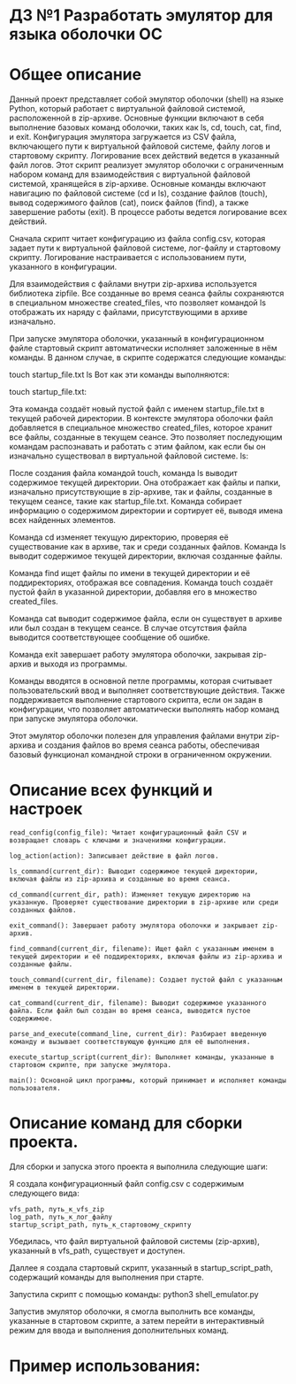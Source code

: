
# ДЗ №1 Разработать эмулятор для языка оболочки ОС 

# Общее описание
Данный проект представляет собой эмулятор оболочки (shell) на языке Python, который работает с виртуальной файловой системой, расположенной в zip-архиве. Основные функции включают в себя выполнение базовых команд оболочки, таких как ls, cd, touch, cat, find, и exit. Конфигурация эмулятора загружается из CSV файла, включающего пути к виртуальной файловой системе, файлу логов и стартовому скрипту. Логирование всех действий ведется в указанный файл логов.
Этот скрипт реализует эмулятор оболочки с ограниченным набором команд для взаимодействия с виртуальной файловой системой, хранящейся в zip-архиве. Основные команды включают навигацию по файловой системе (cd и ls), создание файлов (touch), вывод содержимого файлов (cat), поиск файлов (find), а также завершение работы (exit). В процессе работы ведется логирование всех действий.

Сначала скрипт читает конфигурацию из файла config.csv, которая задает пути к виртуальной файловой системе, лог-файлу и стартовому скрипту. Логирование настраивается с использованием пути, указанного в конфигурации.

Для взаимодействия с файлами внутри zip-архива используется библиотека zipfile. Все созданные во время сеанса файлы сохраняются в специальном множестве created_files, что позволяет командой ls отображать их наряду с файлами, присутствующими в архиве изначально.

При запуске эмулятора оболочки, указанный в конфигурационном файле стартовый скрипт автоматически исполняет заложенные в нём команды. В данном случае, в скрипте содержатся следующие команды:

touch startup_file.txt
ls
Вот как эти команды выполняются:

touch startup_file.txt:

Эта команда создаёт новый пустой файл с именем startup_file.txt в текущей рабочей директории. В контексте эмулятора оболочки файл добавляется в специальное множество created_files, которое хранит все файлы, созданные в текущем сеансе. Это позволяет последующим командам распознавать и работать с этим файлом, как если бы он изначально существовал в виртуальной файловой системе.
ls:

После создания файла командой touch, команда ls выводит содержимое текущей директории. Она отображает как файлы и папки, изначально присутствующие в zip-архиве, так и файлы, созданные в текущем сеансе, такие как startup_file.txt. Команда собирает информацию о содержимом директории и сортирует её, выводя имена всех найденных элементов.

Команда cd изменяет текущую директорию, проверяя её существование как в архиве, так и среди созданных файлов. Команда ls выводит содержимое текущей директории, включая созданные файлы.

Команда find ищет файлы по имени в текущей директории и её поддиректориях, отображая все совпадения. Команда touch создаёт пустой файл в указанной директории, добавляя его в множество created_files.

Команда cat выводит содержимое файла, если он существует в архиве или был создан в текущем сеансе. В случае отсутствия файла выводится соответствующее сообщение об ошибке.

Команда exit завершает работу эмулятора оболочки, закрывая zip-архив и выходя из программы.

Команды вводятся в основной петле программы, которая считывает пользовательский ввод и выполняет соответствующие действия. Также поддерживается выполнение стартового скрипта, если он задан в конфигурации, что позволяет автоматически выполнять набор команд при запуске эмулятора оболочки.

Этот эмулятор оболочки полезен для управления файлами внутри zip-архива и создания файлов во время сеанса работы, обеспечивая базовый функционал командной строки в ограниченном окружении.

# Описание всех функций и настроек
    read_config(config_file): Читает конфигурационный файл CSV и возвращает словарь с ключами и значениями конфигурации.
    
    log_action(action): Записывает действие в файл логов.
    
    ls_command(current_dir): Выводит содержимое текущей директории, включая файлы из zip-архива и созданные во время сеанса.
    
    cd_command(current_dir, path): Изменяет текущую директорию на указанную. Проверяет существование директории в zip-архиве или среди созданных файлов.
    
    exit_command(): Завершает работу эмулятора оболочки и закрывает zip-архив.
    
    find_command(current_dir, filename): Ищет файл с указанным именем в текущей директории и её поддиректориях, включая файлы из zip-архива и созданные файлы.

    touch_command(current_dir, filename): Создает пустой файл с указанным именем в текущей директории.

    cat_command(current_dir, filename): Выводит содержимое указанного файла. Если файл был создан во время сеанса, выводится пустое содержимое.

    parse_and_execute(command_line, current_dir): Разбирает введенную команду и вызывает соответствующую функцию для её выполнения.

    execute_startup_script(current_dir): Выполняет команды, указанные в стартовом скрипте, при запуске эмулятора.

    main(): Основной цикл программы, который принимает и исполняет команды пользователя.


# Описание команд для сборки проекта.
Для сборки и запуска этого проекта я выполнила следующие шаги:

 Я создала конфигурационный файл config.csv с содержимым следующего вида:
 
    vfs_path, путь_к_vfs_zip
    log_path, путь_к_лог_файлу
    startup_script_path, путь_к_стартовому_скрипту

Убедилась, что файл виртуальной файловой системы (zip-архив), указанный в vfs_path, существует и доступен.

Даллее я создала стартовый скрипт, указанный в startup_script_path, содержащий команды для выполнения при старте.

Запустила скрипт с помощью команды:
python3 shell_emulator.py

Запустив эмулятор оболочки, я смогла выполнить все команды, указанные в стартовом скрипте, а затем перейти в интерактивный режим для ввода и выполнения дополнительных команд.

# Пример использования:

